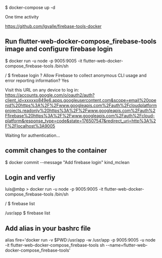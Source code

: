 $ docker-compose up -d


One time activity


https://github.com/lgvalle/firebase-tools-docker

<!-- > docker run -p 9005:9005 -u node -it lgvalle/firebase-tools-docker sh -->

Run flutter-web-docker-compose_firebase-tools image and configure firebase login
----------------------------------------------------------------------------
$ docker run -u node -p 9005:9005  -it flutter-web-docker-compose_firebase-tools  /bin/sh  

/ $ firebase login
? Allow Firebase to collect anonymous CLI usage and error reporting information? Yes

Visit this URL on any device to log in:
https://accounts.google.com/o/oauth2/auth?client_id=xxxxxo849e6.apps.googleusercontent.com&scope=email%20openid%20https%3A%2F%2Fwww.googleapis.com%2Fauth%2Fcloudplatformprojects.readonly%20https%3A%2F%2Fwww.googleapis.com%2Fauth%2Ffirebase%20https%3A%2F%2Fwww.googleapis.com%2Fauth%2Fcloud-platform&response_type=code&state=176507547&redirect_uri=http%3A%2F%2Flocalhost%3A9005

Waiting for authentication...


commit changes to the container
--------------------------------------------
$ docker commit --message "Add firebase login" kind_mclean


Login and verfiy
--------------------------------------
luis@mbp > docker run -u node -p 9005:9005  -it flutter-web-docker-compose_firebase-tools  /bin/sh  

/ $ firebase list

/usr/app $ firebase list



Add alias in your bashrc file
------------------------------------------------------------------------------------------------------------------
alias fire='docker run -v $PWD:/usr/app -w /usr/app -p 9005:9005 -u node -it flutter-web-docker-compose_firebase-tools sh --name=flutter-web-docker-compose_firebase-tools'
